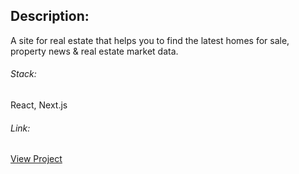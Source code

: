 ## Description:
A site for real estate that helps you to find the latest homes for sale, property news & real estate market data.

###### Stack:
React, Next.js

###### Link:
[View Project](https://real-estate-zng-8jirjk0k3-znogoudj.vercel.app/)
